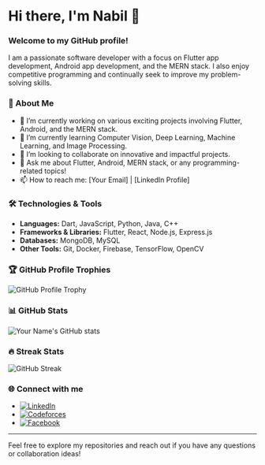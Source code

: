 # Hi there, I'm Nabil 👋

### Welcome to my GitHub profile!

I am a passionate software developer with a focus on Flutter app development, Android app development, and the MERN stack. I also enjoy competitive programming and continually seek to improve my problem-solving skills.

### 🚀 About Me
- 🔭 I’m currently working on various exciting projects involving Flutter, Android, and the MERN stack.
- 🌱 I’m currently learning Computer Vision, Deep Learning, Machine Learning, and Image Processing.
- 👯 I’m looking to collaborate on innovative and impactful projects.
- 💬 Ask me about Flutter, Android, MERN stack, or any programming-related topics!
- 📫 How to reach me: [Your Email] | [LinkedIn Profile]

### 🛠️ Technologies & Tools
- **Languages:** Dart, JavaScript, Python, Java, C++
- **Frameworks & Libraries:** Flutter, React, Node.js, Express.js
- **Databases:** MongoDB, MySQL
- **Other Tools:** Git, Docker, Firebase, TensorFlow, OpenCV

### 🏆 GitHub Profile Trophies
![GitHub Profile Trophy](https://github-profile-trophy.vercel.app/?username=RafidNabil&theme=dracula&margin-w=15&margin-h=15&column=7)

### 📊 GitHub Stats
![Your Name's GitHub stats](https://github-readme-stats.vercel.app/api?username=RafidNabil&show_icons=true&theme=dracula)

### 🔥 Streak Stats
![GitHub Streak](https://github-readme-streak-stats.herokuapp.com/?user=RafidNabil&theme=dracula)

### 🌐 Connect with me
- [![LinkedIn](https://img.shields.io/badge/LinkedIn-0A66C2?style=flat&logo=linkedin&logoColor=white)](https://www.linkedin.com/in/rafid-tasnim-nabil-6081ba226/)
- [![Codeforces](https://img.shields.io/badge/Codeforces-1F8ACB?style=flat&logo=codeforces&logoColor=white)](https://codeforces.com/profile/Rafid_Nabil)
- [![Facebook](https://img.shields.io/badge/Facebook-1877F2?style=flat&logo=facebook&logoColor=white)](https://www.facebook.com/rafid.nabil.1485537)

---

Feel free to explore my repositories and reach out if you have any questions or collaboration ideas!


